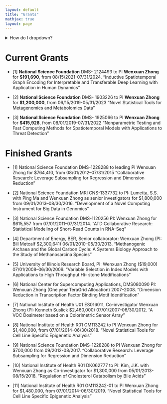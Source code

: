 ```yaml
---
layout: default
title: "Grants"
mathjax: true
layout: page
---
```

<details>
<summary>How do I dropdown?</summary>
<br>
This is how you dropdown.
</details>

# Current Grants
* [1] <b>National Science Foundation</b>  DMS- 2124493 to PI <b>Wenxuan Zhong</b> for <b>$191,690</b>, from 08/15/2021-07/31/2024.
   “Inductive Spatiotemporal Graph Encoding for Interpretable and Transferable Deep Learning with Application in Human Dynamics”
  
* [2] <b>National Science Foundation</b> DMS- 1903226 to PI <b>Wenxuan Zhong</b> for <b>$1,200,000</b>, from 06/15/2019-05/31/2023 “Novel Statistical Tools for Metagenomics and Metabolomics Data”
  
* [3] <b>National Science Foundation</b> DMS- 1925066 to PI <b>Wenxuan Zhong</b> for <b>$415,928</b>, from  08/01/2019-07/31/2022 “Nonparametric Testing and Fast Computing Methods for Spatiotemporal Models with Applications to Threat Detection”

# Finished Grants
* [1] National Science Foundation DMS-1228288 to leading PI Wenxuan Zhong for $764,410, from 08/01/2012–07/31/2015 “Collaborative Research: Leverage Subsampling for Regression and Dimension Reduction”
* [2] National Science Foundation MRI CNS-1337732 to PI: Lumetta, S.S. with Ping Ma and Wenxuan Zhong as senior investigators for $1,800,000 from 09/01/2013–08/30/2016. “Development of a Novel Computing Instrument for Big Data in Genomics”

* [3] National Science Foundation DMS-1120256 PI: Wenxuan Zhong for $615,557 from 07/01/2011–07/31/2014. “ATD Collaborative Research: Statistical Modeling of Short-Read Counts in RNA-Seq”

* [4] Department of Energy, BER, Senior collaborator: Wenxuan Zhong (PI: Bill Metcalf $2,300,641) 06/01/2010–05/30/2013. “Methanogenic Archaea and the Global Carbon Cycle: A Systems Biology Approach to the Study of Methanosarcina Species”

* [5] University of Illinois Research Board, PI: Wenxuan Zhong ($19,000) 07/01/2008–06/30/2009. “Variable Selection in Index Models with Applications to High Throughput Hi- stone Modifications”

* [6] National Center for Supercomputing Applications, DMS080090 PI: Wenxuan Zhong (One year TeraGrid Allocation) 2007–2008. “Dimension Reduction in Transcription Factor Binding Motif Identification”

* [7] National Institute of Health U01 ES016011, Co-investigator Wenxuan Zhong (PI: Kenneth Suslick $2,460,000) 07/01/2007–06/30/2012. “A VOC Dosimeter based on a Colorimetric Sensor Array”

* [8] National Institute of Health R01 GM113242 to PI Wenxuan Zhong for $1,480,000, from  07/01/2014–06/30/2018. “Novel Statistical Tools for Cell Line Specific Epigenetic Analysis”

* [9] National Science Foundation DMS-1228288 to PI Wenxuan Zhong for $700,000 from 09/2012-08/2017. “Collaborative Research: Leverage Subsampling for Regression and Dimension Reduction”

* [10] National Institute of Health R01 DK062777 to PI: Kim, J.K. with Wenxuan Zhong as Co-investigator for $1,300,000 from 05/01/2013-08/15/2018. “Regulation of Cholesterol Catabolism by Bile Acids”

* [11] National Institute of Health R01 GM113242-01 to PI Wenxuan Zhong for $1,480,000, from 07/01/2014-06/30/2019. “Novel Statistical Tools for Cell Line Specific Epigenetic Analysis”
